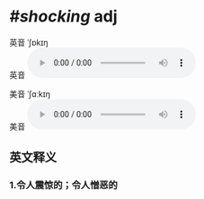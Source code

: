 # ***\#shocking*** adj
英音 ˈʃɒkɪŋ  
英音
<audio src="./media/shocking1_AAC.aac" controls="controls"></audio>

美音 ˈʃɑːkɪŋ  
美音
<audio src="./media/shocking2_AAC.aac" controls="controls"></audio>



  

英文释义
---
### 1.**令人震惊的；令人憎恶的**  


